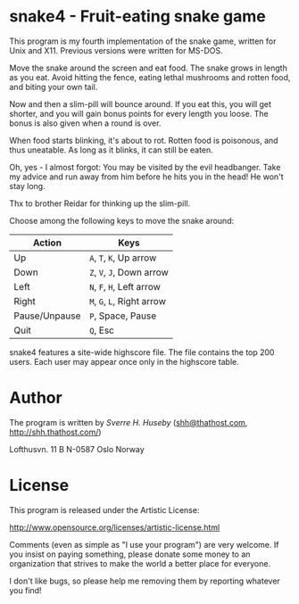 # snake4 - Fruit-eating snake game

This program is my fourth implementation of the snake game, written
for Unix and X11.  Previous versions were written for MS-DOS.

Move the snake around the screen and eat food.  The snake grows in
length as you eat.  Avoid hitting the fence, eating lethal mushrooms
and rotten food, and biting your own tail.

Now and then a slim-pill will bounce around.  If you eat this, you
will get shorter, and you will gain bonus points for every length you
loose.  The bonus is also given when a round is over.

When food starts blinking, it's about to rot.  Rotten food is
poisonous, and thus uneatable.  As long as it blinks, it can still be
eaten.

Oh, yes - I almost forgot: You may be visited by the evil headbanger.
Take my advice and run away from him before he hits you in the head!
He won't stay long.

Thx to brother Reidar for thinking up the slim-pill.

Choose among the following keys to move the snake around:

| Action        | Keys                       |
| ------------- | -------------------------- |
| Up            | `A`, `T`, `K`, Up arrow    |
| Down          | `Z`, `V`, `J`, Down arrow  |
| Left          | `N`, `F`, `H`, Left arrow  |
| Right         | `M`, `G`, `L`, Right arrow |
| Pause/Unpause | `P`, Space, Pause          |
| Quit          | `Q`, Esc                   |

snake4 features a site-wide highscore file.  The file contains the top
200 users.  Each user may appear once only in the highscore table.

# Author

The program is written by _Sverre H. Huseby_ (<shh@thathost.com>, http://shh.thathost.com/)

Lofthusvn. 11 B N-0587 Oslo Norway

# License

This program is released under the Artistic License:

  http://www.opensource.org/licenses/artistic-license.html

Comments (even as simple as "I use your program") are very welcome.
If you insist on paying something, please donate some money to an
organization that strives to make the world a better place for
everyone.

I don't like bugs, so please help me removing them by reporting
whatever you find!

